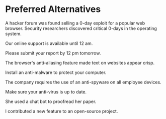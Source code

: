 # Preferred Alternatives

<!-- 0-day -->
A hacker forum was found selling a 0-day exploit for a popular web browser.
Security researchers discovered critical 0-days in the operating system.

<!-- 12 am -->
Our online support is available until 12 am.

<!-- 12 pm -->
Please submit your report by 12 pm tomorrow.

<!-- anti-aliasing -->
The browser's anti-aliasing feature made text on websites appear crisp.

<!-- anti-malware -->
Install an anti-malware to protect your computer.

<!-- anti-spyware -->
The company requires the use of an anti-spyware on all employee devices.

<!-- anti-virus -->
Make sure your anti-virus is up to date.

<!-- chat bot -->
She used a chat bot to proofread her paper.

<!-- open-source -->
I contributed a new feature to an open-source project.
